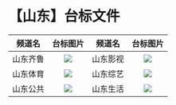 # 【山东】台标文件
|频道名|台标图片|频道名|台标图片|
|:---:|:---:|:---:|:---:|
|山东齐鲁|<img src="https://raw.githubusercontent.com/wanglindl/TVLogo/main/img/Shandong1.png">|山东影视|<img src="https://raw.githubusercontent.com/wanglindl/TVLogo/main/img/Shandong6.png">|
|山东体育|<img src="https://raw.githubusercontent.com/wanglindl/TVLogo/main/img/Shandong2.png">|山东综艺|<img src="https://raw.githubusercontent.com/wanglindl/TVLogo/main/img/Shandong7.png">|
|山东公共|<img src="https://raw.githubusercontent.com/wanglindl/TVLogo/main/img/Shandong4.png">|山东生活|<img src="https://raw.githubusercontent.com/wanglindl/TVLogo/main/img/Shandong8.png">|


